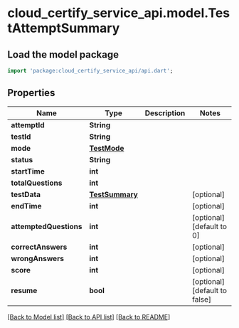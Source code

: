 # cloud_certify_service_api.model.TestAttemptSummary

## Load the model package
```dart
import 'package:cloud_certify_service_api/api.dart';
```

## Properties
Name | Type | Description | Notes
------------ | ------------- | ------------- | -------------
**attemptId** | **String** |  | 
**testId** | **String** |  | 
**mode** | [**TestMode**](TestMode.md) |  | 
**status** | **String** |  | 
**startTime** | **int** |  | 
**totalQuestions** | **int** |  | 
**testData** | [**TestSummary**](TestSummary.md) |  | [optional] 
**endTime** | **int** |  | [optional] 
**attemptedQuestions** | **int** |  | [optional] [default to 0]
**correctAnswers** | **int** |  | [optional] 
**wrongAnswers** | **int** |  | [optional] 
**score** | **int** |  | [optional] 
**resume** | **bool** |  | [optional] [default to false]

[[Back to Model list]](../README.md#documentation-for-models) [[Back to API list]](../README.md#documentation-for-api-endpoints) [[Back to README]](../README.md)


